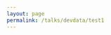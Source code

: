 ```yaml
---
layout: page
permalink: /talks/devdata/test1
---
```


<script>

// Feature detects Navigation Timing API support.
if (window.performance && window.fetch) {
  var t0 = performance.now();
  
  fetch('https://us-central1-sd-talk-devdata.cloudfunctions.net/testApi1').then(function(response) {    
    var t1 = performance.now();
    var timeItTook = t1 - t0;
    console.log(timeItTook, response);
    // Sends the timing hit to Google Analytics.
    ga('send', 'timing', 'api1calls', 'load', timeItTook);
    return;
  }); 
}

</script>
